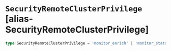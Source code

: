 # `SecurityRemoteClusterPrivilege` [alias-SecurityRemoteClusterPrivilege]
```typescript
type SecurityRemoteClusterPrivilege = 'monitor_enrich' | 'monitor_stats';
```
